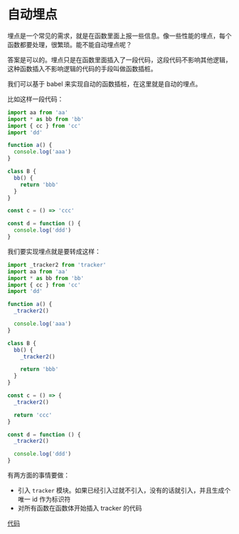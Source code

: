 # 自动埋点

埋点是一个常见的需求，就是在函数里面上报一些信息。像一些性能的埋点，每个函数都要处理，很繁琐。能不能自动埋点呢？

答案是可以的。埋点只是在函数里面插入了一段代码，这段代码不影响其他逻辑，这种函数插入不影响逻辑的代码的手段叫做函数插桩。

我们可以基于 babel 来实现自动的函数插桩，在这里就是自动的埋点。

比如这样一段代码：

```ts
import aa from 'aa'
import * as bb from 'bb'
import { cc } from 'cc'
import 'dd'

function a() {
  console.log('aaa')
}

class B {
  bb() {
    return 'bbb'
  }
}

const c = () => 'ccc'

const d = function () {
  console.log('ddd')
}
```

我们要实现埋点就是要转成这样：

```ts
import _tracker2 from 'tracker'
import aa from 'aa'
import * as bb from 'bb'
import { cc } from 'cc'
import 'dd'

function a() {
  _tracker2()

  console.log('aaa')
}

class B {
  bb() {
    _tracker2()

    return 'bbb'
  }
}

const c = () => {
  _tracker2()

  return 'ccc'
}

const d = function () {
  _tracker2()

  console.log('ddd')
}
```

有两方面的事情要做：

- 引入 `tracker` 模块。如果已经引入过就不引入，没有的话就引入，并且生成个唯一 id 作为标识符
- 对所有函数在函数体开始插入 tracker 的代码

[代码](https://github.com/QuarkGluonPlasma/babel-plugin-exercize/blob/master/exercize-auto-track/src/plugin/auto-track-plugin.js)
